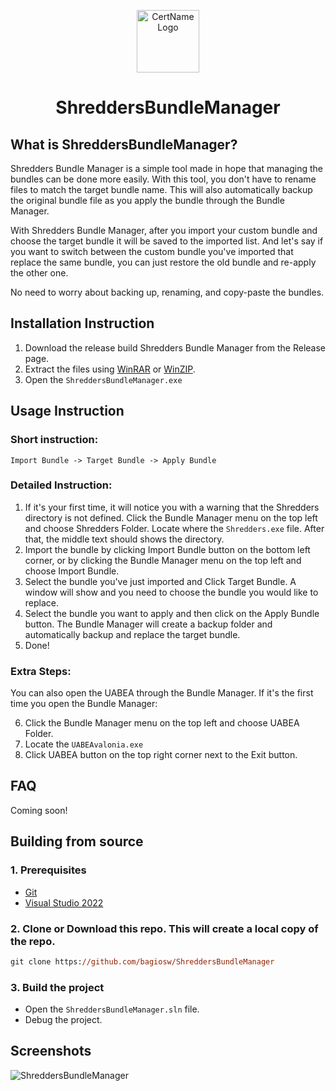 <p align="center">
  <img alt="CertName Logo" src="Images/app.ico" width="100px" />
  <h1 align="center">ShreddersBundleManager</h1>
</p>

## What is ShreddersBundleManager?
Shredders Bundle Manager is a simple tool made in hope that managing the bundles can be done more easily. With this tool, you don't have to rename files to match the target bundle name. This will also automatically backup the original bundle file as you apply the bundle through the Bundle Manager. 

With Shredders Bundle Manager, after you import your custom bundle and choose the target bundle it will be saved to the imported list. And let's say if you want to switch between the custom bundle you've imported that replace the same bundle, you can just restore the old bundle and re-apply the other one. 

No need to worry about backing up, renaming, and copy-paste the bundles.

## Installation Instruction
1. Download the release build Shredders Bundle Manager from the Release page.
2. Extract the files using [WinRAR](https://www.win-rar.com/) or [WinZIP](https://www.winzip.com/).
3. Open the `ShreddersBundleManager.exe`

## Usage Instruction
### Short instruction:

`Import Bundle -> Target Bundle -> Apply Bundle`

### Detailed Instruction:
1. If it's your first time, it will notice you with a warning that the Shredders directory is not defined. Click the Bundle Manager menu on the top left and choose Shredders Folder. Locate where the `Shredders.exe` file. After that, the middle text should shows the directory.
2. Import the bundle by clicking Import Bundle button on the bottom left corner, or by clicking the Bundle Manager menu on the top left and choose Import Bundle.
3. Select the bundle you've just imported and Click Target Bundle. A window will show and you need to choose the bundle you would like to replace. 
4. Select the bundle you want to apply and then click on the Apply Bundle button. The Bundle Manager will create a backup folder and automatically backup and replace the target bundle.
5. Done!

### Extra Steps:
You can also open the UABEA through the Bundle Manager. If it's the first time you open the Bundle Manager:

6. Click the Bundle Manager menu on the top left and choose UABEA Folder.
7. Locate the `UABEAvalonia.exe`
8. Click UABEA button on the top right corner next to the Exit button.

## FAQ
Coming soon!

## Building from source
### 1. Prerequisites
- [Git](https://git-scm.com)
- [Visual Studio 2022](https://visualstudio.microsoft.com/vs/)
### 2. Clone or Download this repo. This will create a local copy of the repo.
```ps
git clone https://github.com/bagiosw/ShreddersBundleManager
```
### 3. Build the project
- Open the `ShreddersBundleManager.sln` file.
- Debug the project.

## Screenshots
![ShreddersBundleManager](https://i.imgur.com/J9RZHBh.png)